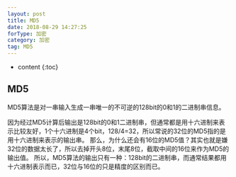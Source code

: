 ```yaml
---
layout: post
title: MD5
date: 2018-08-29 14:27:25
forType: 加密
category: 加密
tag: MD5
---
```


* content
{:toc}


MD5
-----------------------------------------------------------------
MD5算法是对一串输入生成一串唯一的不可逆的128bit的0和1的二进制串信息。

因为经过MD5计算后输出是128bit的0和1二进制串，但通常都是用十六进制来表示比较友好，1个十六进制是4个bit，128/4=32，所以常说的32位的MD5指的是用十六进制来表示的输出串。
那么，为什么还会有16位的MD5值？其实也就是嫌32位的数据太长了，所以去掉开头8位，末尾8位，截取中间的16位来作为MD5的输出值。
所以，MD5算法的输出只有一种：128bit的二进制串，而通常结果都用十六进制表示而已，32位与16位的只是精度的区别而已。